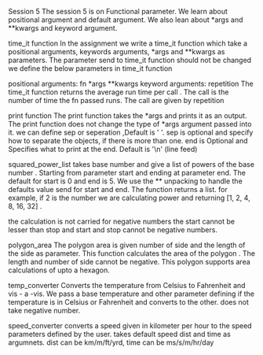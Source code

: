 Session 5
The session 5 is on Functional parameter. We learn about positional argument and default argument. We also lean about *args and **kwargs and keyword argument.

time_it function
In the assignment we write a time_it function which take a positional arguments, keywords arguments, *args and **kwargs as parameters. The parameter send to time_it function should not be changed we define the below parameters in time_it function

positional arguments: fn
*args
**kwargs
keyword arguments: repetition
The time_it function returns the average run time per call . The call is the number of time the fn passed runs. The call are given by repetition

print function
The print function takes the *args and prints it as an output. The print function does not change the type of *args argument passed into it. we can define sep or seperation ,Default is ' '. sep is optional and specify how to separate the objects, if there is more than one. end is Optional and Specifies what to print at the end. Default is '\n' (line feed)

squared_power_list
takes base number and give a list of powers of the base number . Starting from parameter start and ending at parameter end. The default for start is 0 and end is 5. We use the ** unpacking to handle the defaults value send for start and end. The function returns a list. for example, if 2 is the number we are calculating power and returning [1, 2, 4, 8, 16, 32] .

the calculation is not carried for negative numbers the start cannot be lesser than stop and start and stop cannot be negative numbers.

polygon_area
The polygon area is given number of side and the length of the side as parameter. This function calculates the area of the polygon . The length and number of side cannot be negative. This polygon supports area calculations of upto a hexagon.

temp_converter
Converts the temperature from Celsius to Fahrenheit and vis - a -vis. We pass a base temperature and other parameter defining if the temperature is in Celsius or Fahrenheit and converts to the other. does not take negative number.

speed_converter
converts a speed given in kilometer per hour to the speed parameters defined by the user. takes default speed dist and time as argumnets. dist can be km/m/ft/yrd, time can be ms/s/m/hr/day

